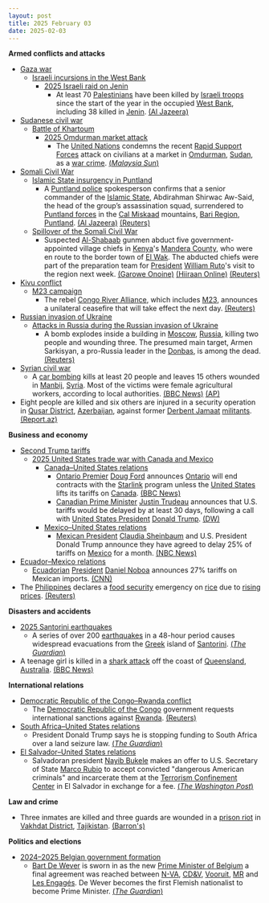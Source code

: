 ```yaml
---
layout: post
title: 2025 February 03
date: 2025-02-03
---
```



**Armed conflicts and attacks**

* [Gaza war](https://en.wikipedia.org/wiki/Gaza_war "Gaza war")
  + [Israeli incursions in the West Bank](https://en.wikipedia.org/wiki/Israeli_incursions_in_the_West_Bank_during_the_Gaza_war "Israeli incursions in the West Bank during the Gaza war")
    - [2025 Israeli raid on Jenin](https://en.wikipedia.org/wiki/2025_Israeli_raid_on_Jenin "2025 Israeli raid on Jenin")
      * At least 70 [Palestinians](https://en.wikipedia.org/wiki/Palestinians "Palestinians") have been killed by [Israeli troops](https://en.wikipedia.org/wiki/Israel_Defence_Forces "Israel Defence Forces") since the start of the year in the occupied [West Bank](https://en.wikipedia.org/wiki/West_Bank "West Bank"), including 38 killed in [Jenin](https://en.wikipedia.org/wiki/Jenin "Jenin"). [(Al Jazeera)](https://www.aljazeera.com/news/2025/2/3/israel-kills-70-in-west-bank-this-year-pa-condemns-ethnic-cleansing)
* [Sudanese civil war](https://en.wikipedia.org/wiki/Sudanese_civil_war_%282023%E2%80%93present%29 "Sudanese civil war (2023–present)")
  + [Battle of Khartoum](https://en.wikipedia.org/wiki/Battle_of_Khartoum_%282023-present%29 "Battle of Khartoum (2023-present)")
    - [2025 Omdurman market attack](https://en.wikipedia.org/wiki/2025_Omdurman_market_attack "2025 Omdurman market attack")
      * The [United Nations](https://en.wikipedia.org/wiki/United_Nations "United Nations") condemns the recent [Rapid Support Forces](https://en.wikipedia.org/wiki/Rapid_Support_Forces "Rapid Support Forces") attack on civilians at a market in [Omdurman](https://en.wikipedia.org/wiki/Omdurman "Omdurman"), [Sudan](https://en.wikipedia.org/wiki/Sudan "Sudan"), as a [war crime](https://en.wikipedia.org/wiki/War_crime "War crime"). [(*Malaysia Sun*)](https://www.malaysiasun.com/news/275014674/un-condemns-strikes-on-civilians-in-sudan)
* [Somali Civil War](https://en.wikipedia.org/wiki/Somali_Civil_War_%282009%E2%80%93present%29 "Somali Civil War (2009–present)")
  + [Islamic State insurgency in Puntland](https://en.wikipedia.org/wiki/Islamic_State_insurgency_in_Puntland "Islamic State insurgency in Puntland")
    - A [Puntland police](https://en.wikipedia.org/wiki/Puntland_Police_Force "Puntland Police Force") spokesperson confirms that a senior commander of the [Islamic State](https://en.wikipedia.org/wiki/Islamic_State_%E2%80%93_Somalia_Province "Islamic State – Somalia Province"), Abdirahman Shirwac Aw-Said, the head of the group’s assassination squad, surrendered to [Puntland forces](https://en.wikipedia.org/wiki/Puntland_Security_Force "Puntland Security Force") in the [Cal Miskaad](https://en.wikipedia.org/wiki/Cal_Miskaad "Cal Miskaad") mountains, [Bari Region](https://en.wikipedia.org/wiki/Bari_Region "Bari Region"), [Puntland](https://en.wikipedia.org/wiki/Puntland "Puntland"). [(Al Jazeera)](https://aje.io/tows43) [(Reuters)](https://www.reuters.com/world/africa/senior-islamic-state-somalia-commander-captured-puntland-2025-02-03/)
  + [Spillover of the Somali Civil War](https://en.wikipedia.org/wiki/Somali_Civil_War "Somali Civil War")
    - Suspected [Al-Shabaab](https://en.wikipedia.org/wiki/Al-Shabaab_%28militant_group%29 "Al-Shabaab (militant group)") gunmen abduct five government-appointed village chiefs in [Kenya](https://en.wikipedia.org/wiki/Kenya "Kenya")'s [Mandera County](https://en.wikipedia.org/wiki/Mandera_County "Mandera County"), who were en route to the border town of [El Wak](https://en.wikipedia.org/wiki/El_Wak%2C_Kenya "El Wak, Kenya"). The abducted chiefs were part of the preparation team for [President](https://en.wikipedia.org/wiki/President_of_Kenya "President of Kenya") [William Ruto](https://en.wikipedia.org/wiki/William_Ruto "William Ruto")'s visit to the region next week. [(Garowe Onoine)](https://garoweonline.com/en/world/africa/al-shabaab-abducts-5-kenyan-chiefs-in-mandera-county) [(Hiiraan Online)](https://www.hiiraan.com/news4/2025/Feb/200092/suspected_al_shabaab_militants_abduct_five_local_chiefs_in_kenya_s_mandera_county.aspx) [(Reuters)](https://www.reuters.com/world/africa/suspected-al-shabaab-gunmen-abduct-chiefs-northeast-kenya-media-reports-2025-02-03/)
* [Kivu conflict](https://en.wikipedia.org/wiki/Kivu_conflict "Kivu conflict")
  + [M23 campaign](https://en.wikipedia.org/wiki/M23_campaign_%282022%E2%80%93present%29 "M23 campaign (2022–present)")
    - The rebel [Congo River Alliance](https://en.wikipedia.org/wiki/Congo_River_Alliance "Congo River Alliance"), which includes [M23](https://en.wikipedia.org/wiki/March_23_Movement "March 23 Movement"), announces a unilateral ceasefire that will take effect the next day. [(Reuters)](https://www.reuters.com/world/africa/eastern-congo-rebel-alliance-declares-ceasefire-starting-feb-4-2025-02-03/)
* [Russian invasion of Ukraine](https://en.wikipedia.org/wiki/Russian_invasion_of_Ukraine "Russian invasion of Ukraine")
  + [Attacks in Russia during the Russian invasion of Ukraine](https://en.wikipedia.org/wiki/Attacks_in_Russia_during_the_Russian_invasion_of_Ukraine "Attacks in Russia during the Russian invasion of Ukraine")
    - A bomb explodes inside a building in [Moscow](https://en.wikipedia.org/wiki/Moscow "Moscow"), [Russia](https://en.wikipedia.org/wiki/Russia "Russia"), killing two people and wounding three. The presumed main target, Armen Sarkisyan, a pro-Russia leader in the [Donbas](https://en.wikipedia.org/wiki/Donbas "Donbas"), is among the dead. [(Reuters)](https://www.reuters.com/world/europe/one-killed-blast-moscow-residential-building-tass-reports-2025-02-03/)
* [Syrian civil war](https://en.wikipedia.org/wiki/Syrian_civil_war "Syrian civil war")
  + A [car bombing](https://en.wikipedia.org/wiki/Car_bomb "Car bomb") kills at least 20 people and leaves 15 others wounded in [Manbij](https://en.wikipedia.org/wiki/Manbij "Manbij"), [Syria](https://en.wikipedia.org/wiki/Syria "Syria"). Most of the victims were female agricultural workers, according to local authorities. [(BBC News)](https://www.bbc.co.uk/news/articles/cr465233v6wo) [(AP)](https://apnews.com/article/syria-manbij-bombing-assad-c75d54d0361f6a474b69c6d813eb5c70)
* Eight people are killed and six others are injured in a security operation in [Qusar District](https://en.wikipedia.org/wiki/Qusar_District "Qusar District"), [Azerbaijan](https://en.wikipedia.org/wiki/Azerbaijan "Azerbaijan"), against former [Derbent Jamaat](https://en.wikipedia.org/wiki/Derbent_Jamaat "Derbent Jamaat") [militants](https://en.wikipedia.org/wiki/Militant "Militant"). [(Report.az)](https://report.az/hadise/terrorcu-qruplasma-zerersizlesdirilib/)

**Business and economy**

* [Second Trump tariffs](https://en.wikipedia.org/wiki/Second_Trump_tariffs "Second Trump tariffs")
  + [2025 United States trade war with Canada and Mexico](https://en.wikipedia.org/wiki/2025_United_States_trade_war_with_Canada_and_Mexico "2025 United States trade war with Canada and Mexico")
    - [Canada–United States relations](https://en.wikipedia.org/wiki/Canada%E2%80%93United_States_relations "Canada–United States relations")
      * [Ontario Premier](https://en.wikipedia.org/wiki/Premier_of_Ontario "Premier of Ontario") [Doug Ford](https://en.wikipedia.org/wiki/Doug_Ford "Doug Ford") announces [Ontario](https://en.wikipedia.org/wiki/Ontario "Ontario") will end contracts with the [Starlink](https://en.wikipedia.org/wiki/Starlink "Starlink") program unless the [United States](https://en.wikipedia.org/wiki/Government_of_the_United_States "Government of the United States") lifts its tariffs on [Canada](https://en.wikipedia.org/wiki/Canada "Canada"). [(BBC News)](https://www.bbc.com/news/articles/c5y7626l610o)
      * [Canadian Prime Minister](https://en.wikipedia.org/wiki/Prime_Minister_of_Canada "Prime Minister of Canada") [Justin Trudeau](https://en.wikipedia.org/wiki/Justin_Trudeau "Justin Trudeau") announces that U.S. tariffs would be delayed by at least 30 days, following a call with [United States President](https://en.wikipedia.org/wiki/President_of_the_United_States "President of the United States") [Donald Trump](https://en.wikipedia.org/wiki/Donald_Trump "Donald Trump"). [(DW)](https://www.dw.com/en/trudeau-announces-30-day-tariffs-pause-after-call-with-trump/live-71488905)
    - [Mexico–United States relations](https://en.wikipedia.org/wiki/Mexico%E2%80%93United_States_relations "Mexico–United States relations")
      * [Mexican President](https://en.wikipedia.org/wiki/President_of_Mexico "President of Mexico") [Claudia Sheinbaum](https://en.wikipedia.org/wiki/Claudia_Sheinbaum "Claudia Sheinbaum") and U.S. President Donald Trump announce they have agreed to delay 25% of tariffs on [Mexico](https://en.wikipedia.org/wiki/Mexico "Mexico") for a month. [(NBC News)](https://www.nbcnews.com/news/amp/rcna190433)
* [Ecuador–Mexico relations](https://en.wikipedia.org/wiki/Ecuador%E2%80%93Mexico_relations "Ecuador–Mexico relations")
  + [Ecuadorian](https://en.wikipedia.org/wiki/Ecuador "Ecuador") [President](https://en.wikipedia.org/wiki/President_of_Ecuador "President of Ecuador") [Daniel Noboa](https://en.wikipedia.org/wiki/Daniel_Noboa "Daniel Noboa") announces 27% tariffs on Mexican imports. [(CNN)](https://edition.cnn.com/2025/02/03/americas/ecuador-mexico-tariffs-intl-latam/index.html)
* The [Philippines](https://en.wikipedia.org/wiki/Philippines "Philippines") declares a [food security](https://en.wikipedia.org/wiki/Food_security "Food security") emergency on [rice](https://en.wikipedia.org/wiki/Rice_production_in_the_Philippines "Rice production in the Philippines") due to [rising prices](https://en.wikipedia.org/wiki/Inflation "Inflation"). [(Reuters)](https://www.reuters.com/world/asia-pacific/philippines-declares-food-security-emergency-tame-rice-prices-2025-02-03/)

**Disasters and accidents**

* [2025 Santorini earthquakes](https://en.wikipedia.org/wiki/2025_Santorini_earthquakes "2025 Santorini earthquakes")
  + A series of over 200 [earthquakes](https://en.wikipedia.org/wiki/Earthquake "Earthquake") in a 48-hour period causes widespread evacuations from the [Greek](https://en.wikipedia.org/wiki/Greece "Greece") island of [Santorini](https://en.wikipedia.org/wiki/Santorini "Santorini"). [(*The Guardian*)](https://www.theguardian.com/world/2025/feb/03/people-flee-santorini-as-earthquake-fears-grow)
* A teenage girl is killed in a [shark attack](https://en.wikipedia.org/wiki/Shark_attacks_in_Australia "Shark attacks in Australia") off the coast of [Queensland](https://en.wikipedia.org/wiki/Queensland "Queensland"), [Australia](https://en.wikipedia.org/wiki/Australia "Australia"). [(BBC News)](https://www.bbc.co.uk/news/articles/c36037251gpo)

**International relations**

* [Democratic Republic of the Congo–Rwanda conflict](https://en.wikipedia.org/wiki/Democratic_Republic_of_the_Congo%E2%80%93Rwanda_conflict_%282022%E2%80%93present%29 "Democratic Republic of the Congo–Rwanda conflict (2022–present)")
  + The [Democratic Republic of the Congo](https://en.wikipedia.org/wiki/Democratic_Republic_of_the_Congo "Democratic Republic of the Congo") government requests international sanctions against [Rwanda](https://en.wikipedia.org/wiki/Rwanda "Rwanda"). [(Reuters)](https://www.reuters.com/world/africa/congo-demands-international-sanctions-to-stop-rwanda-2025-02-03/)
* [South Africa–United States relations](https://en.wikipedia.org/wiki/South_Africa%E2%80%93United_States_relations "South Africa–United States relations")
  + President Donald Trump says he is stopping funding to South Africa over a land seizure law. [(*The Guardian*)](https://www.theguardian.com/us-news/2025/feb/03/donald-trump-cutting-funding-south-africa-land-confiscations-cyril-ramaphosa)
* [El Salvador–United States relations](https://en.wikipedia.org/wiki/El_Salvador%E2%80%93United_States_relations "El Salvador–United States relations")
  + Salvadoran president [Nayib Bukele](https://en.wikipedia.org/wiki/Nayib_Bukele "Nayib Bukele") makes an offer to U.S. Secretary of State [Marco Rubio](https://en.wikipedia.org/wiki/Marco_Rubio "Marco Rubio") to accept convicted "dangerous American criminals" and incarcerate them at the [Terrorism Confinement Center](https://en.wikipedia.org/wiki/Terrorism_Confinement_Center "Terrorism Confinement Center") in El Salvador in exchange for a fee. [(*The Washington Post*)](https://www.washingtonpost.com/national-security/2025/02/03/rubio-el-salvador-jail-bukele/)

**Law and crime**

* Three inmates are killed and three guards are wounded in a [prison riot](https://en.wikipedia.org/wiki/Prison_riot "Prison riot") in [Vakhdat District](https://en.wikipedia.org/wiki/Vakhdat_District "Vakhdat District"), [Tajikistan](https://en.wikipedia.org/wiki/Tajikistan "Tajikistan"). [(Barron's)](https://www.barrons.com/news/three-killed-in-tajik-prison-riot-2c25868a)

**Politics and elections**

* [2024–2025 Belgian government formation](https://en.wikipedia.org/wiki/2024%E2%80%932025_Belgian_government_formation "2024–2025 Belgian government formation")
  + [Bart De Wever](https://en.wikipedia.org/wiki/Bart_De_Wever "Bart De Wever") is sworn in as the new [Prime Minister of Belgium](https://en.wikipedia.org/wiki/Prime_Minister_of_Belgium "Prime Minister of Belgium") a final agreement was reached between [N-VA](https://en.wikipedia.org/wiki/New_Flemish_Alliance "New Flemish Alliance"), [CD&V](https://en.wikipedia.org/wiki/Christian_Democratic_and_Flemish "Christian Democratic and Flemish"), [Vooruit](https://en.wikipedia.org/wiki/Vooruit_%28political_party%29 "Vooruit (political party)"), [MR](https://en.wikipedia.org/wiki/Reformist_Movement "Reformist Movement") and [Les Engagés](https://en.wikipedia.org/wiki/Les_Engag%C3%A9s_%28political_party%29 "Les Engagés (political party)"). De Wever becomes the first Flemish nationalist to become Prime Minister. [(*The Guardian*)](https://www.theguardian.com/world/2025/feb/03/rightwinger-bart-de-wever-sworn-in-as-belgian-prime-minister)
